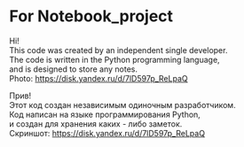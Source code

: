 # For Notebook_project
Hi!  
This code was created by an independent single developer.  
The code is written in the Python programming language,  
and is designed to store any notes.  
Photo: https://disk.yandex.ru/d/7lD597p_ReLpaQ

Прив!  
Этот код создан независимым одиночным разработчиком.  
Код написан на языке программирования Python,  
и создан для хранения каких - либо заметок.  
Скриншот: https://disk.yandex.ru/d/7lD597p_ReLpaQ
